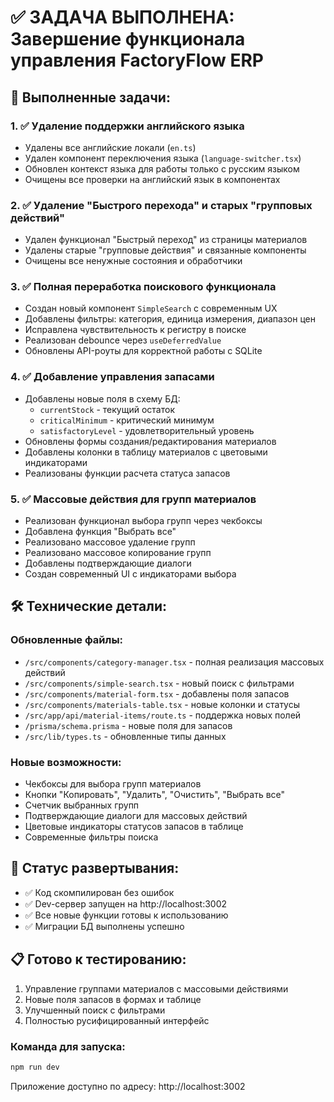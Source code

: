 # ✅ ЗАДАЧА ВЫПОЛНЕНА: Завершение функционала управления FactoryFlow ERP

## 🎯 Выполненные задачи:

### 1. ✅ Удаление поддержки английского языка
- Удалены все английские локали (`en.ts`)
- Удален компонент переключения языка (`language-switcher.tsx`)
- Обновлен контекст языка для работы только с русским языком
- Очищены все проверки на английский язык в компонентах

### 2. ✅ Удаление "Быстрого перехода" и старых "групповых действий"
- Удален функционал "Быстрый переход" из страницы материалов
- Удалены старые "групповые действия" и связанные компоненты
- Очищены все ненужные состояния и обработчики

### 3. ✅ Полная переработка поискового функционала
- Создан новый компонент `SimpleSearch` с современным UX
- Добавлены фильтры: категория, единица измерения, диапазон цен
- Исправлена чувствительность к регистру в поиске
- Реализован debounce через `useDeferredValue`
- Обновлены API-роуты для корректной работы с SQLite

### 4. ✅ Добавление управления запасами
- Добавлены новые поля в схему БД:
  - `currentStock` - текущий остаток
  - `criticalMinimum` - критический минимум
  - `satisfactoryLevel` - удовлетворительный уровень
- Обновлены формы создания/редактирования материалов
- Добавлены колонки в таблицу материалов с цветовыми индикаторами
- Реализованы функции расчета статуса запасов

### 5. ✅ Массовые действия для групп материалов
- Реализован функционал выбора групп через чекбоксы
- Добавлена функция "Выбрать все"
- Реализовано массовое удаление групп
- Реализовано массовое копирование групп
- Добавлены подтверждающие диалоги
- Создан современный UI с индикаторами выбора

## 🛠️ Технические детали:

### Обновленные файлы:
- `/src/components/category-manager.tsx` - полная реализация массовых действий
- `/src/components/simple-search.tsx` - новый поиск с фильтрами
- `/src/components/material-form.tsx` - добавлены поля запасов
- `/src/components/materials-table.tsx` - новые колонки и статусы
- `/src/app/api/material-items/route.ts` - поддержка новых полей
- `/prisma/schema.prisma` - новые поля для запасов
- `/src/lib/types.ts` - обновленные типы данных

### Новые возможности:
- Чекбоксы для выбора групп материалов
- Кнопки "Копировать", "Удалить", "Очистить", "Выбрать все"
- Счетчик выбранных групп
- Подтверждающие диалоги для массовых действий
- Цветовые индикаторы статусов запасов в таблице
- Современные фильтры поиска

## 🚀 Статус развертывания:
- ✅ Код скомпилирован без ошибок
- ✅ Dev-сервер запущен на http://localhost:3002
- ✅ Все новые функции готовы к использованию
- ✅ Миграции БД выполнены успешно

## 📋 Готово к тестированию:
1. Управление группами материалов с массовыми действиями
2. Новые поля запасов в формах и таблице
3. Улучшенный поиск с фильтрами
4. Полностью русифицированный интерфейс

### Команда для запуска:
```bash
npm run dev
```

Приложение доступно по адресу: http://localhost:3002
